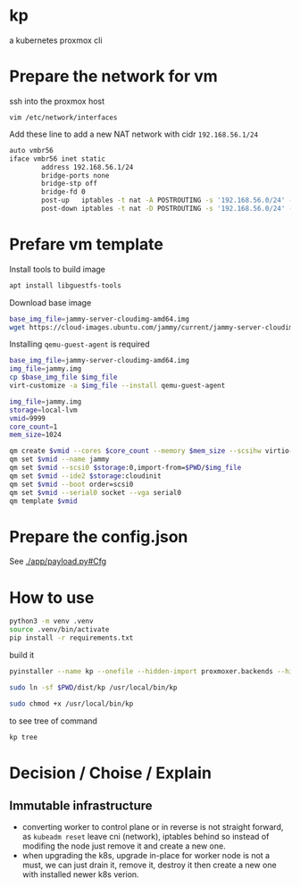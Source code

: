 # kp

a kubernetes proxmox cli

# Prepare the network for vm

ssh into the proxmox host

`vim /etc/network/interfaces`

Add these line to add a new NAT network with cidr `192.168.56.1/24`

```bash
auto vmbr56
iface vmbr56 inet static
        address 192.168.56.1/24
        bridge-ports none
        bridge-stp off
        bridge-fd 0
        post-up   iptables -t nat -A POSTROUTING -s '192.168.56.0/24' -o vmbr0 -j MASQUERADE
        post-down iptables -t nat -D POSTROUTING -s '192.168.56.0/24' -o vmbr0 -j MASQUERADE
```

# Prefare vm template

Install tools to build image

```bash
apt install libguestfs-tools
```

Download base image

```bash
base_img_file=jammy-server-cloudimg-amd64.img
wget https://cloud-images.ubuntu.com/jammy/current/jammy-server-cloudimg-amd64.img -O $base_img_file
```

Installing `qemu-guest-agent` is required

```bash
base_img_file=jammy-server-cloudimg-amd64.img
img_file=jammy.img
cp $base_img_file $img_file
virt-customize -a $img_file --install qemu-guest-agent
```

```bash
img_file=jammy.img
storage=local-lvm
vmid=9999
core_count=1
mem_size=1024

qm create $vmid --cores $core_count --memory $mem_size --scsihw virtio-scsi-pci
qm set $vmid --name jammy
qm set $vmid --scsi0 $storage:0,import-from=$PWD/$img_file
qm set $vmid --ide2 $storage:cloudinit
qm set $vmid --boot order=scsi0
qm set $vmid --serial0 socket --vga serial0
qm template $vmid
```

# Prepare the config.json

See [./app/payload.py#Cfg](./app/payload.py#Cfg)

# How to use

```bash
python3 -m venv .venv
source .venv/bin/activate
pip install -r requirements.txt
```

build it

```bash
pyinstaller --name kp --onefile --hidden-import proxmoxer.backends --hidden-import proxmoxer.backends.https main.py
```

```bash
sudo ln -sf $PWD/dist/kp /usr/local/bin/kp
```

```bash
sudo chmod +x /usr/local/bin/kp
```

to see tree of command

```bash
kp tree
```

# Decision / Choise / Explain

## Immutable infrastructure

- converting worker to control plane or in reverse is not straight forward, as `kubeadm reset` leave cni (network), iptables behind so instead of modifing the node just remove it and create a new one.
- when upgrading the k8s, upgrade in-place for worker node is not a must, we can just drain it, remove it, destroy it then create a new one with installed newer k8s verion.
